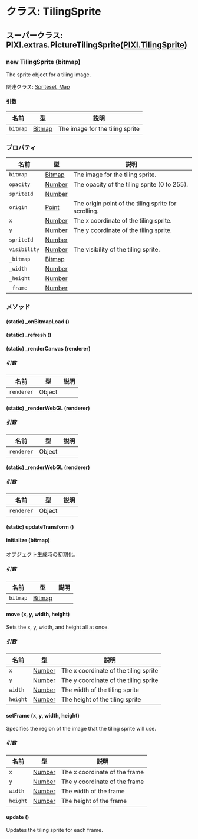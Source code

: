 # クラス: TilingSprite

## スーパークラス: PIXI.extras.PictureTilingSprite([PIXI.TilingSprite](http://pixijs.download/release/docs/PIXI.TilingSprite.html))

### new TilingSprite (bitmap)
The sprite object for a tiling image.

関連クラス: [Spriteset_Map](Spriteset_Map.md)

#### 引数

| 名前 | 型 | 説明 |
| --- | --- | --- |
| `bitmap` | [Bitmap](Bitmap.md) | The image for the tiling sprite |


### プロパティ

| 名前 | 型 | 説明 |
| --- | --- | --- |
| `bitmap` | [Bitmap](Bitmap.md) | The image for the tiling sprite. |
| `opacity` | [Number](Number.md) | The opacity of the tiling sprite (0 to 255). |
| `spriteId` | [Number](Number.md) |  |
| `origin` | [Point](Point.md) | The origin point of the tiling sprite for scrolling. |
| `x` | [Number](Number.md) | The x coordinate of the tiling sprite. |
| `y` | [Number](Number.md) | The y coordinate of the tiling sprite. |
| `spriteId` | [Number](Number.md) |  |
| `visibility` | [Number](Number.md) | The visibility of the tiling sprite. |
| `_bitmap` | [Bitmap](Bitmap.md) |  |
| `_width` | [Number](Number.md) |  |
| `_height` | [Number](Number.md) |  |
| `_frame` | [Number](Number.md) |  |


### メソッド

#### (static) _onBitmapLoad ()


#### (static) _refresh ()


#### (static) _renderCanvas (renderer)

##### 引数

| 名前 | 型 | 説明 |
| --- | --- | --- |
| `renderer` | Object |  |


#### (static) _renderWebGL (renderer)

##### 引数

| 名前 | 型 | 説明 |
| --- | --- | --- |
| `renderer` | Object |  |


#### (static) _renderWebGL (renderer)

##### 引数

| 名前 | 型 | 説明 |
| --- | --- | --- |
| `renderer` | Object |  |


#### (static) updateTransform ()


#### initialize (bitmap)
 オブジェクト生成時の初期化。

##### 引数

| 名前 | 型 | 説明 |
| --- | --- | --- |
| `bitmap` | [Bitmap](Bitmap.md) |  |


#### move (x, y, width, height)
Sets the x, y, width, and height all at once.

##### 引数

| 名前 | 型 | 説明 |
| --- | --- | --- |
| `x` | [Number](Number.md) | The x coordinate of the tiling sprite |
| `y` | [Number](Number.md) | The y coordinate of the tiling sprite |
| `width` | [Number](Number.md) | The width of the tiling sprite |
| `height` | [Number](Number.md) | The height of the tiling sprite |


#### setFrame (x, y, width, height)
Specifies the region of the image that the tiling sprite will use.

##### 引数

| 名前 | 型 | 説明 |
| --- | --- | --- |
| `x` | [Number](Number.md) | The x coordinate of the frame |
| `y` | [Number](Number.md) | The y coordinate of the frame |
| `width` | [Number](Number.md) | The width of the frame |
| `height` | [Number](Number.md) | The height of the frame |


#### update ()
Updates the tiling sprite for each frame.

